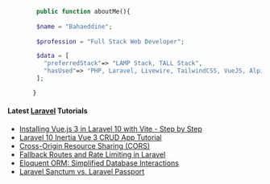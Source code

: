 ```php
        public function aboutMe(){  
        
        $name = "Bahaeddine";
        
        $profession = "Full Stack Web Developer";

        $data = [
          "preferredStack"=> "LAMP Stack, TALL Stack",
          "hasUsed"=> "PHP, Laravel, Livewire, TailwindCSS, VueJS, AlpineJS"
        ];

       }
```
#### Latest [Laravel](https://aliendev.org) Tutorials

- [Installing Vue.js 3 in Laravel 10 with Vite - Step by Step](https://aliendev.org/blog/post/installing-vue-js-3-in-laravel-10-with-vite-step-by-step)
- [Laravel 10 Inertia Vue 3 CRUD App Tutorial](https://aliendev.org/blog/post/laravel-10-inertia-vue-3-crud-app-tutorial)
- [Cross-Origin Resource Sharing (CORS)](https://aliendev.org/blog/post/cross-origin-resource-sharing-cors)
- [Fallback Routes and Rate Limiting in Laravel](https://aliendev.org/blog/post/fallback-routes-and-rate-limiting-in-laravel)
- [Eloquent ORM: Simplified Database Interactions](https://aliendev.org/blog/post/eloquent-orm-simplified-database-interactions)
- [Laravel Sanctum vs. Laravel Passport](https://aliendev.org/blog/post/laravel-sanctum-vs-laravel-passport)
